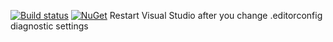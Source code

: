 [![Build status](https://ci.appveyor.com/api/projects/status/tgwykh7vtmc873el?svg=true)](https://ci.appveyor.com/project/Serg046/inversionenforcer)
[![NuGet](https://img.shields.io/nuget/v/InversionEnforcer)](https://www.nuget.org/packages/InversionEnforcer)
Restart Visual Studio after you change .editorconfig diagnostic settings
